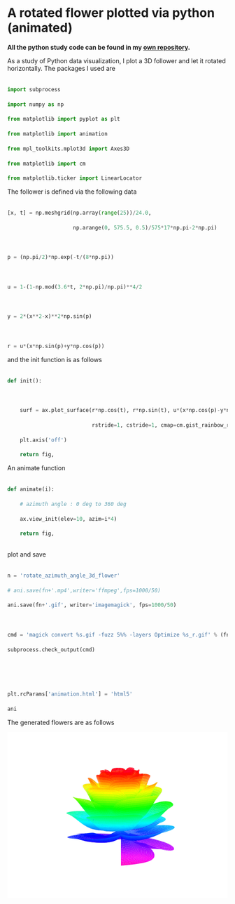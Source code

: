 # A rotated flower plotted via python (animated)



**All the python study code can be found in my [own repository](https://github.com/knifelees3/Study_Python).**



As a study of Python data visualization, I plot a 3D follower and let it rotated horizontally. The packages I used are



```python

import subprocess

import numpy as np

from matplotlib import pyplot as plt

from matplotlib import animation

from mpl_toolkits.mplot3d import Axes3D

from matplotlib import cm

from matplotlib.ticker import LinearLocator

```



The follower is defined via the following data



```python

[x, t] = np.meshgrid(np.array(range(25))/24.0,

                     np.arange(0, 575.5, 0.5)/575*17*np.pi-2*np.pi)



p = (np.pi/2)*np.exp(-t/(8*np.pi))



u = 1-(1-np.mod(3.6*t, 2*np.pi)/np.pi)**4/2



y = 2*(x**2-x)**2*np.sin(p)



r = u*(x*np.sin(p)+y*np.cos(p))

```

and the init function is as follows



```python

def init():



    surf = ax.plot_surface(r*np.cos(t), r*np.sin(t), u*(x*np.cos(p)-y*np.sin(p)),

                           rstride=1, cstride=1, cmap=cm.gist_rainbow_r, linewidth=0, antialiased=True)

    plt.axis('off')

    return fig,

```



An animate function



```python

def animate(i):

    # azimuth angle : 0 deg to 360 deg

    ax.view_init(elev=10, azim=i*4)

    return fig,



```



plot and save

```python

n = 'rotate_azimuth_angle_3d_flower'

# ani.save(fn+'.mp4',writer='ffmpeg',fps=1000/50)

ani.save(fn+'.gif', writer='imagemagick', fps=1000/50)



cmd = 'magick convert %s.gif -fuzz 5%% -layers Optimize %s_r.gif' % (fn, fn)

subprocess.check_output(cmd)





plt.rcParams['animation.html'] = 'html5'

ani

```



The generated flowers are as follows

![Flowers](https://raw.githubusercontent.com/knifelees3/my_pictures/master/picgoup/rotate_azimuth_angle_3d_flower_r.gif)



